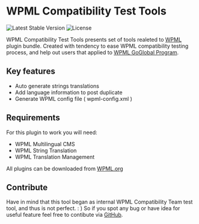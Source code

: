 # WPML Compatibility Test Tools

![Latest Stable Version](https://img.shields.io/badge/stable-1.2-green.svg?style=flat-squar)
![License](https://img.shields.io/badge/license-GPLv2-red.svg?style=flat-squar)


WPML Compatibility Test Tools presents set of tools realeted to [WPML](https://wpml.org) plugin bundle. Created with tendency to ease WPML compatibility testing process, and help out users that applied to [WPML GoGlobal Program](https://wpml.org/documentation/theme-compatibility/go-global-program/).


## Key features

- Auto generate strings translations
- Add language information to post duplicate
- Generate WPML config file ( wpml-config.xml )


## Requirements

For this plugin to work you will need:

- WPML Multilingual CMS
- WPML String Translation
- WPML Translation Management

All plugins can be downloaded from [WPML.org](https://wpml.org/purchase/)


## Contribute

Have in mind that this tool began as internal WPML Compatibility Team test tool, and thus is not perfect. : )
So if you spot any bug or have idea for useful feature feel free to contibute via [GitHub]().